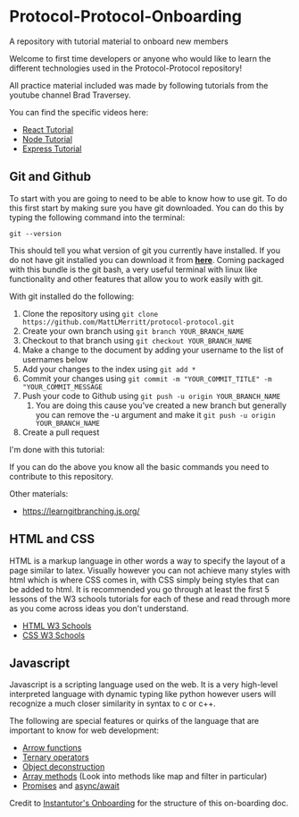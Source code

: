 # Protocol-Protocol-Onboarding
A repository with tutorial material to onboard new members

Welcome to first time developers or anyone who would like to learn the different technologies used in the Protocol-Protocol repository!

All practice material included was made by following tutorials from the youtube channel Brad Traversey.

You can find the specific videos here:
* [React Tutorial](https://www.youtube.com/watch?v=w7ejDZ8SWv8)
* [Node Tutorial](https://www.youtube.com/watch?v=fBNz5xF-Kx4)
* [Express Tutorial](https://www.youtube.com/watch?v=L72fhGm1tfE)


## Git and Github

To start with you are going to need to be able to know how to use git. To do this first start by making sure you have git downloaded. You can do this by typing the following command into the terminal:

```
git --version
```

This should tell you what version of git you currently have installed. If you do not have git installed you can download it from **[here](https://git-scm.com/downloads)**. Coming packaged with this bundle is the git bash, a very useful terminal with linux like functionality and other features that allow you to work easily with git.

With git installed do the following:
1. Clone the repository using `git clone https://github.com/MattLMerritt/protocol-protocol.git`
2. Create your own branch using `git branch YOUR_BRANCH_NAME`
3. Checkout to that branch using `git checkout YOUR_BRANCH_NAME`
4. Make a change to the document by adding your username to the list of usernames below
5. Add your changes to the index using `git add *`
6. Commit your changes using `git commit -m "YOUR_COMMIT_TITLE" -m "YOUR_COMMIT_MESSAGE`
7. Push your code to Github using `git push -u origin YOUR_BRANCH_NAME`
    1. You are doing this cause you've created a new branch but generally you can remove the -u argument and make it `git push -u origin YOUR_BRANCH_NAME`
8. Create a pull request

I'm done with this tutorial:

If you can do the above you know all the basic commands you need to contribute to this repository.

Other materials:
* https://learngitbranching.js.org/

## HTML and CSS

HTML is a markup language in other words a way to specify the layout of a page similar to latex. Visually however you can not achieve many styles with html which is where CSS comes in, with CSS simply being styles that can be added to html. It is recommended you go through at least the first 5 lessons of the W3 schools tutorials for each of these and read through more as you come across ideas you don't understand.
* [HTML W3 Schools](https://www.w3schools.com/html/)
* [CSS W3 Schools](https://www.w3schools.com/css/)

## Javascript

Javascript is a scripting language used on the web. It is a very high-level interpreted language with dynamic typing like python however users will recognize a much closer similarity in syntax to c or c++.

The following are special features or quirks of the language that are important to know for web development:
* [Arrow functions](https://developer.mozilla.org/en-US/docs/Web/JavaScript/Reference/Functions/Arrow_functions)
* [Ternary operators](https://developer.mozilla.org/en-US/docs/Web/JavaScript/Reference/Operators/Conditional_Operator)
* [Object deconstruction](https://developer.mozilla.org/en-US/docs/Web/JavaScript/Reference/Operators/Destructuring_assignment)
* [Array methods](https://developer.mozilla.org/en-US/docs/Web/JavaScript/Reference/Global_Objects/Array) (Look into methods like map and filter in particular)
* [Promises](https://developer.mozilla.org/en-US/docs/Web/JavaScript/Reference/Global_Objects/Promise) and [async/await](https://developer.mozilla.org/en-US/docs/Web/JavaScript/Reference/Statements/async_function)


Credit to [Instantutor's Onboarding](https://github.com/Instantutor/Instantutor-Onboarding) for the structure of this on-boarding doc.